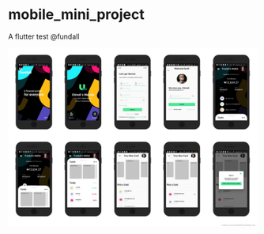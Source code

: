 # mobile_mini_project

A flutter test @fundall


![alt text](https://github.com/Dennis247/fundall/blob/master/lib/ss/screen_shot.jpg)
